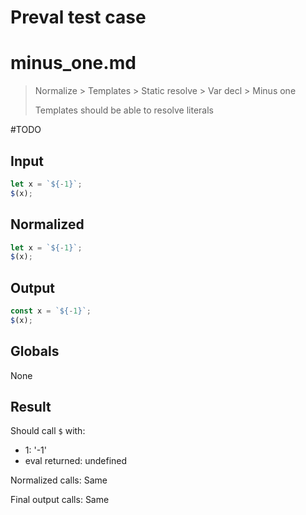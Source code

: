 # Preval test case

# minus_one.md

> Normalize > Templates > Static resolve > Var decl > Minus one
>
> Templates should be able to resolve literals

#TODO

## Input

`````js filename=intro
let x = `${-1}`;
$(x);
`````

## Normalized

`````js filename=intro
let x = `${-1}`;
$(x);
`````

## Output

`````js filename=intro
const x = `${-1}`;
$(x);
`````

## Globals

None

## Result

Should call `$` with:
 - 1: '-1'
 - eval returned: undefined

Normalized calls: Same

Final output calls: Same
